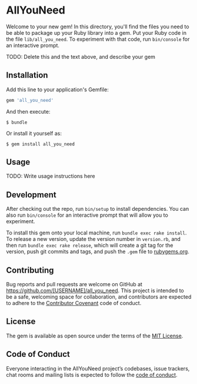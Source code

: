# AllYouNeed

Welcome to your new gem! In this directory, you'll find the files you need to be able to package up your Ruby library into a gem. Put your Ruby code in the file `lib/all_you_need`. To experiment with that code, run `bin/console` for an interactive prompt.

TODO: Delete this and the text above, and describe your gem

## Installation

Add this line to your application's Gemfile:

```ruby
gem 'all_you_need'
```

And then execute:

    $ bundle

Or install it yourself as:

    $ gem install all_you_need

## Usage

TODO: Write usage instructions here

## Development

After checking out the repo, run `bin/setup` to install dependencies. You can also run `bin/console` for an interactive prompt that will allow you to experiment.

To install this gem onto your local machine, run `bundle exec rake install`. To release a new version, update the version number in `version.rb`, and then run `bundle exec rake release`, which will create a git tag for the version, push git commits and tags, and push the `.gem` file to [rubygems.org](https://rubygems.org).

## Contributing

Bug reports and pull requests are welcome on GitHub at https://github.com/[USERNAME]/all_you_need. This project is intended to be a safe, welcoming space for collaboration, and contributors are expected to adhere to the [Contributor Covenant](http://contributor-covenant.org) code of conduct.

## License

The gem is available as open source under the terms of the [MIT License](https://opensource.org/licenses/MIT).

## Code of Conduct

Everyone interacting in the AllYouNeed project’s codebases, issue trackers, chat rooms and mailing lists is expected to follow the [code of conduct](https://github.com/[USERNAME]/all_you_need/blob/master/CODE_OF_CONDUCT.md).
